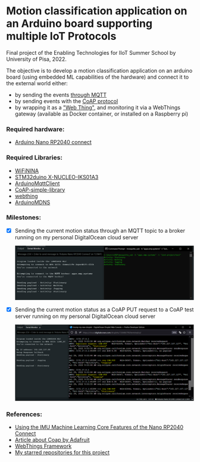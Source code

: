 # Motion classification application on an Arduino board supporting multiple IoT Protocols

Final project of the Enabling Technologies for IIoT Summer School by University of Pisa, 2022.

The objective is to develop a motion classification application on an arduino board  (using embedded ML capabilities of the hardware) and connect it to the external world either: 

- by sending the events [through MQTT](./mqtt_version)
- by sending events with the [CoAP protocol](./coap_version/)
- by wrapping it as a ["Web Thing"](./webthings_version/), and monitoring it via a WebThings gateway (available as Docker container, or installed on a Raspberry pi)


### Required hardware:
- [Arduino Nano RP2040 connect](https://docs.arduino.cc/hardware/nano-rp2040-connect)

### Required Libraries:
- [WiFiNINA](https://www.arduino.cc/reference/en/libraries/wifinina/)
- [STM32duino X-NUCLEO-IKS01A3](https://www.arduino.cc/reference/en/libraries/stm32duino-x-nucleo-iks01a3/3)
- [ArduinoMqttClient](https://www.arduino.cc/reference/en/libraries/arduinomqttclient/)
- [CoAP-simple-library](https://www.arduino.cc/reference/en/libraries/coap-simple-library/)
- [webthing](https://webthings.io/framework/)
- [ArduinoMDNS](https://github.com/arduino-libraries/ArduinoMDNS)

### Milestones:

- [X] Sending the current motion status through an MQTT topic to a broker running on my personal DigitalOcean cloud server

    ![](./demoMqtt.PNG)

- [X] Sending the current motion status as a CoAP PUT request to a CoAP test server running on my personal DigitalOcean cloud server

    ![](./demoCoap.PNG)


### References:

- [Using the IMU Machine Learning Core Features of the Nano RP2040 Connect](https://docs.arduino.cc/tutorials/nano-rp2040-connect/rp2040-imu-advanced)
- [Article about Coap by Adafruit](https://learn.adafruit.com/alltheiot-protocols/coap)
- [WebThings Framework](https://webthings.io/framework/)
- [My starred repositories for this project](https://github.com/stars/linomp/lists/iiot-summer-school-project)
